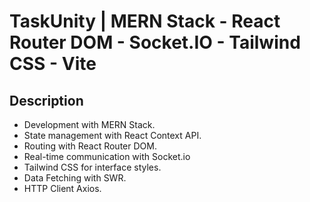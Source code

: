 # TaskUnity | MERN Stack - React Router DOM - Socket.IO - Tailwind CSS - Vite

## Description
- Development with MERN Stack.
- State management with React Context API.
- Routing with React Router DOM.
- Real-time communication with Socket.io
- Tailwind CSS for interface styles.
- Data Fetching with SWR.
- HTTP Client Axios.
